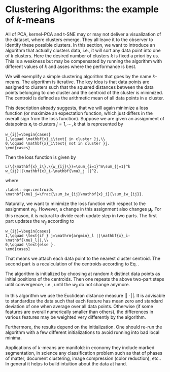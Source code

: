 

# Clustering Algorithms: the example of $k$-means

All of PCA, kernel-PCA and t-SNE may or may not deliver a visualization
of the dataset, where clusters emerge. They all leave it to the observer
to identify these possible clusters. In this section, we want to
introduce an algorithm that actually clusters data, i.e., it will sort
any data point into one of $k$ clusters. Here the desired number of
clusters $k$ is fixed a priori by us. This is a weakness but may be
compensated by running the algorithm with different values of $k$ and
asses where the performance is best.

We will exemplify a simple clustering algorithm that goes by the name
$k$-means. The algorithm is iterative. The key idea is that data points
are assigned to clusters such that the squared distances between the
data points belonging to one cluster and the centroid of the cluster is
minimized. The centroid is defined as the arithmetic mean of all data
points in a cluster.

This description already suggests, that we will again minimize a loss
function (or maximize an expectation function, which just differs in the
overall sign from the loss function). Suppose we are given an assignment
of datapoints $\mathbf{x}_i$ to clusters $j=1,\cdots, k$ that is represented
by 

```{math}
w_{ij}=\begin{cases}
1,\qquad \mathbf{x}_i\text{ in cluster }j,\\
0,\qquad \mathbf{x}_i\text{ not in cluster }j.
\end{cases}
```

Then the loss function is given by

```{math}
L(\{\mathbf{x}_i\},\{w_{ij}\})=\sum_{i=1}^m\sum_{j=1}^k w_{ij}||\mathbf{x}_i-\mathbf{\mu}_j ||^2,
```

where 

```{math}
:label: eqn:centroids
\mathbf{\mu}_j=\frac{\sum_iw_{ij}\mathbf{x}_i}{\sum_iw_{ij}}.
```

Naturally, we want to minimize the loss function with respect to the
assignment $w_{ij}$. However, a change in this assignment also changes
$\mathbf{\mu}_j$. For this reason, it is natural to divide each update step
in two parts. The first part updates the $w_{ij}$ according to

```{math}
w_{ij}=\begin{cases}
1,\qquad \text{if } j=\mathrm{argmin}_l ||\mathbf{x}_i-\mathbf{\mu}_l||,\\
0,\qquad \text{else }.
\end{cases}
```

That means we attach each data point to the nearest cluster centroid. The second part is a recalculation of the centroids
according to Eq. [](eqn:centroids).

The algorithm is initialized by choosing at random $k$ distinct data
points as initial positions of the centroids. Then one repeats the above
two-part steps until convergence, i.e., until the $w_{ij}$ do not change
anymore.

In this algorithm we use the Euclidean distance measure $||\cdot ||$. It
is advisable to standardize the data such that each feature has mean
zero and standard deviation of one when average over all data points.
Otherwise (if some features are overall numerically smaller than
others), the differences in various features may be weighted very
differently by the algorithm.

Furthermore, the results depend on the initialization. One should re-run
the algorithm with a few different initializations to avoid running into
bad local minima.

Applications of $k$-means are manifold: in economy they include marked
segmentation, in science any classification problem such as that of
phases of matter, document clustering, image compression (color
reduction), etc.. In general it helps to build intuition about the data
at hand.



[^1]: <https://archive.ics.uci.edu/ml/datasets/iris>